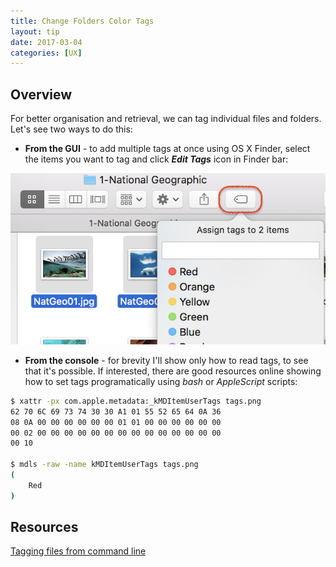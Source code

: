 ```yaml
---
title: Change Folders Color Tags
layout: tip
date: 2017-03-04
categories: [UX]
---
```


## Overview

For better organisation and retrieval, we can tag individual files and folders. Let's see two ways to do this:

* **From the GUI** - to add multiple tags at once using OS X Finder, select the items you want to tag and click **_Edit Tags_** icon in Finder bar:

<img src="/assets/images/tips/tags.png" alt="tags" class="figure-body">

* **From the console** - for brevity I'll show only how to read tags, to see that it's possible. If interested, there are good resources online showing how to set tags programatically using *bash* or *AppleScript* scripts:

```bash
$ xattr -px com.apple.metadata:_kMDItemUserTags tags.png
62 70 6C 69 73 74 30 30 A1 01 55 52 65 64 0A 36
08 0A 00 00 00 00 00 00 01 01 00 00 00 00 00 00
00 02 00 00 00 00 00 00 00 00 00 00 00 00 00 00
00 10

$ mdls -raw -name kMDItemUserTags tags.png
(
    Red
)
```

## Resources
[Tagging files from command line](http://brettterpstra.com/2017/08/22/tagging-files-from-the-command-line/)

